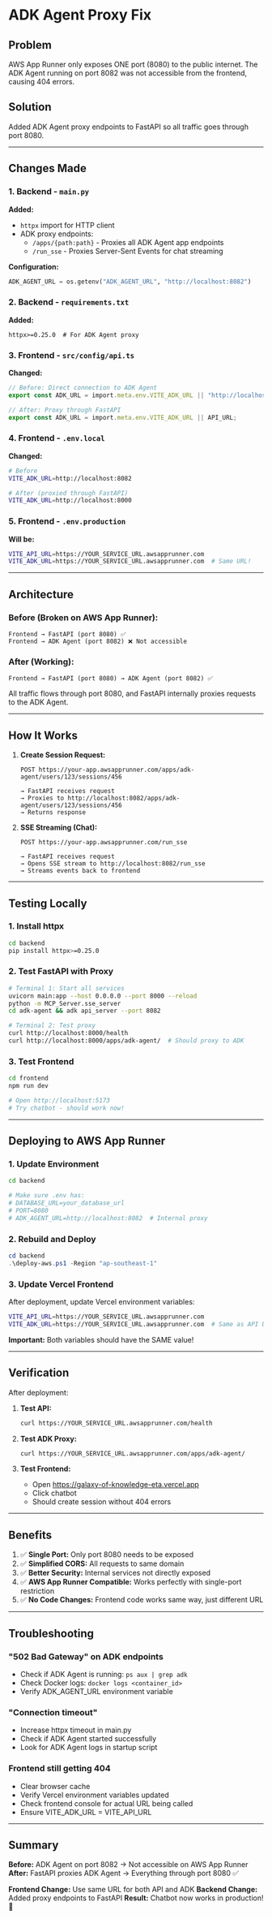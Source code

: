 # ADK Agent Proxy Fix

## Problem
AWS App Runner only exposes ONE port (8080) to the public internet. The ADK Agent running on port 8082 was not accessible from the frontend, causing 404 errors.

## Solution
Added ADK Agent proxy endpoints to FastAPI so all traffic goes through port 8080.

---

## Changes Made

### 1. Backend - `main.py`
**Added:**
- `httpx` import for HTTP client
- ADK proxy endpoints:
  - `/apps/{path:path}` - Proxies all ADK Agent app endpoints
  - `/run_sse` - Proxies Server-Sent Events for chat streaming

**Configuration:**
```python
ADK_AGENT_URL = os.getenv("ADK_AGENT_URL", "http://localhost:8082")
```

### 2. Backend - `requirements.txt`
**Added:**
```
httpx>=0.25.0  # For ADK Agent proxy
```

### 3. Frontend - `src/config/api.ts`
**Changed:**
```typescript
// Before: Direct connection to ADK Agent
export const ADK_URL = import.meta.env.VITE_ADK_URL || "http://localhost:8082";

// After: Proxy through FastAPI
export const ADK_URL = import.meta.env.VITE_ADK_URL || API_URL;
```

### 4. Frontend - `.env.local`
**Changed:**
```bash
# Before
VITE_ADK_URL=http://localhost:8082

# After (proxied through FastAPI)
VITE_ADK_URL=http://localhost:8000
```

### 5. Frontend - `.env.production`
**Will be:**
```bash
VITE_API_URL=https://YOUR_SERVICE_URL.awsapprunner.com
VITE_ADK_URL=https://YOUR_SERVICE_URL.awsapprunner.com  # Same URL!
```

---

## Architecture

### Before (Broken on AWS App Runner):
```
Frontend → FastAPI (port 8080) ✅
Frontend → ADK Agent (port 8082) ❌ Not accessible
```

### After (Working):
```
Frontend → FastAPI (port 8080) → ADK Agent (port 8082) ✅
```

All traffic flows through port 8080, and FastAPI internally proxies requests to the ADK Agent.

---

## How It Works

1. **Create Session Request:**
   ```
   POST https://your-app.awsapprunner.com/apps/adk-agent/users/123/sessions/456
   
   → FastAPI receives request
   → Proxies to http://localhost:8082/apps/adk-agent/users/123/sessions/456
   → Returns response
   ```

2. **SSE Streaming (Chat):**
   ```
   POST https://your-app.awsapprunner.com/run_sse
   
   → FastAPI receives request
   → Opens SSE stream to http://localhost:8082/run_sse
   → Streams events back to frontend
   ```

---

## Testing Locally

### 1. Install httpx
```bash
cd backend
pip install httpx>=0.25.0
```

### 2. Test FastAPI with Proxy
```bash
# Terminal 1: Start all services
uvicorn main:app --host 0.0.0.0 --port 8000 --reload
python -m MCP_Server.sse_server
cd adk-agent && adk api_server --port 8082

# Terminal 2: Test proxy
curl http://localhost:8000/health
curl http://localhost:8000/apps/adk-agent/  # Should proxy to ADK
```

### 3. Test Frontend
```bash
cd frontend
npm run dev

# Open http://localhost:5173
# Try chatbot - should work now!
```

---

## Deploying to AWS App Runner

### 1. Update Environment
```bash
cd backend

# Make sure .env has:
# DATABASE_URL=your_database_url
# PORT=8080
# ADK_AGENT_URL=http://localhost:8082  # Internal proxy
```

### 2. Rebuild and Deploy
```powershell
cd backend
.\deploy-aws.ps1 -Region "ap-southeast-1"
```

### 3. Update Vercel Frontend
After deployment, update Vercel environment variables:

```bash
VITE_API_URL=https://YOUR_SERVICE_URL.awsapprunner.com
VITE_ADK_URL=https://YOUR_SERVICE_URL.awsapprunner.com  # Same as API URL
```

**Important:** Both variables should have the SAME value!

---

## Verification

After deployment:

1. **Test API:**
   ```bash
   curl https://YOUR_SERVICE_URL.awsapprunner.com/health
   ```

2. **Test ADK Proxy:**
   ```bash
   curl https://YOUR_SERVICE_URL.awsapprunner.com/apps/adk-agent/
   ```

3. **Test Frontend:**
   - Open https://galaxy-of-knowledge-eta.vercel.app
   - Click chatbot
   - Should create session without 404 errors

---

## Benefits

1. ✅ **Single Port:** Only port 8080 needs to be exposed
2. ✅ **Simplified CORS:** All requests to same domain
3. ✅ **Better Security:** Internal services not directly exposed
4. ✅ **AWS App Runner Compatible:** Works perfectly with single-port restriction
5. ✅ **No Code Changes:** Frontend code works same way, just different URL

---

## Troubleshooting

### "502 Bad Gateway" on ADK endpoints
- Check if ADK Agent is running: `ps aux | grep adk`
- Check Docker logs: `docker logs <container_id>`
- Verify ADK_AGENT_URL environment variable

### "Connection timeout"
- Increase httpx timeout in main.py
- Check if ADK Agent started successfully
- Look for ADK Agent logs in startup script

### Frontend still getting 404
- Clear browser cache
- Verify Vercel environment variables updated
- Check frontend console for actual URL being called
- Ensure VITE_ADK_URL = VITE_API_URL

---

## Summary

**Before:** ADK Agent on port 8082 → Not accessible on AWS App Runner
**After:** FastAPI proxies ADK Agent → Everything through port 8080 ✅

**Frontend Change:** Use same URL for both API and ADK
**Backend Change:** Added proxy endpoints to FastAPI
**Result:** Chatbot now works in production! 🎉
